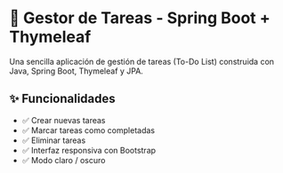 # 📝 Gestor de Tareas - Spring Boot + Thymeleaf

Una sencilla aplicación de gestión de tareas (To-Do List) construida con Java, Spring Boot, Thymeleaf y JPA.

## ✨ Funcionalidades

- ✅ Crear nuevas tareas
- ✅ Marcar tareas como completadas
- ✅ Eliminar tareas
- ✅ Interfaz responsiva con Bootstrap
- ✅ Modo claro / oscuro
